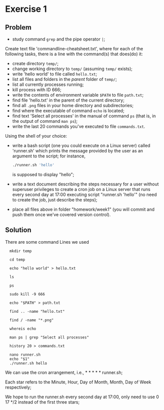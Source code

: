 # Exercise 1
## Problem
- study command `grep` and the pipe operator `|`;

Create text file 'commandline-cheatsheet.txt', where for each of the following tasks, there is a line with the command(s) that does(do) it:

- create directory `temp/`;
- change working directory to `temp/` (assuming `temp/` exists);
- write 'hello world' to file called `hello.txt`;
- list all files and folders in the *parent* folder of `temp/`;
- list all currently processes running;
- kill process with ID 666;
- write the contents of environment variable `$PATH` to file `path.txt`;
- find file 'hello.txt' in the parent of the current directory;
- find all `.png` files in your home directory and subdirectories;
- find where the executable of command `echo` is located;
- find text 'Select all processes' in the manual of command `ps` (that is, in the output of command `man ps`);
- write the last 20 commands you've executed to file `commands.txt`.

Using the shell of your choice:

- write a bash script (one you could execute on a Linux server) called 'runner.sh' which prints the message provided by the user as an argument to the script; for instance,

  ```bash
  ./runner.sh 'hello'
  ```

  is supposed to display "hello";  
- write a text document describing the steps necessary for a user without superuser privileges to create a cron job on a Linux server that runs every second day at 17:00 executing script "runner.sh 'hello'" (no need to create the job, just describe the steps);
- place all files above in folder "homework/week1" (you will commit and push them once we've covered version control).


## Solution 
There are some command Lines we used
```
  mkdir temp

  cd temp

  echo "hello world" > hello.txt

  ls

  ps

  sudo kill -9 666

  echo "$PATH" > path.txt

  find .. -name "hello.txt"

  find / -name "*.png"

  whereis echo

  man ps | grep "Select all processes"

  history 20 > commands.txt

  nano runner.sh
  echo "$1"
  ./runner.sh hello
```
We can use the cron arrangement, i.e., * * * * * runner.sh;

Each star refers to the Minute, Hour, Day of Month, Month, Day of Week respectively;

We hope to run the runner.sh every second day at 17:00, only need to use 0 17 */2 instead of the first three stars;
